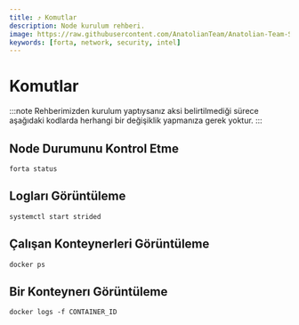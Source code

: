 ```yaml
---
title: ⤴️ Komutlar
description: Node kurulum rehberi.
image: https://raw.githubusercontent.com/AnatolianTeam/Anatolian-Team-Services/main/i18n/tr/docusaurus-plugin-content-docs/current/Mainnet/Forta/img/Forta-Service-Cover.jpg
keywords: [forta, network, security, intel]
---
```


# Komutlar
:::note
Rehberimizden kurulum yaptıysanız aksi belirtilmediği sürece aşağıdaki kodlarda herhangi bir değişiklik yapmanıza gerek yoktur.
:::

## Node Durumunu Kontrol Etme
```shell
forta status
```

## Logları Görüntüleme
```shell
systemctl start strided
```

## Çalışan Konteynerleri Görüntüleme
```shell
docker ps
```

## Bir Konteynerı Görüntüleme
```shell
docker logs -f CONTAINER_ID
```